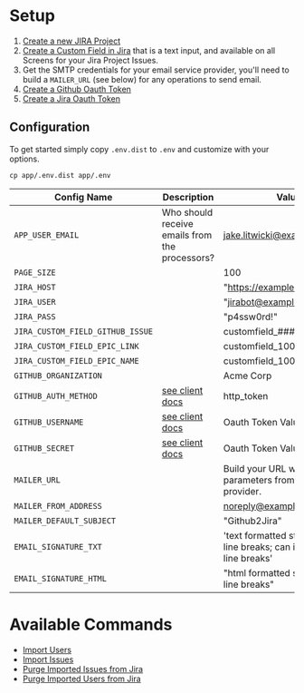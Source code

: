 # Setup

1. [Create a new JIRA Project](https://confluence.atlassian.com/jira064/create-a-project-720412889.html)
2. [Create a Custom Field in Jira](https://confluence.atlassian.com/adminjiraserver/adding-a-custom-field-938847222.html) that is a text input, and available on all Screens for your Jira Project Issues.
3. Get the SMTP credentials for your email service provider, you'll need to build a `MAILER_URL` (see below) for any operations to send email.
4. [Create a Github Oauth Token](https://help.github.com/articles/creating-a-personal-access-token-for-the-command-line/)
5. [Create a Jira Oauth Token](https://confluence.atlassian.com/cloud/api-tokens-938839638.html)

## Configuration

To get started simply copy `.env.dist` to `.env` and customize with your options.

    cp app/.env.dist app/.env

|Config Name|Description|Value|
|-----------|------------|-----------|
|`APP_USER_EMAIL`|Who should receive emails from the processors?|jake.litwicki@example.com|
|`PAGE_SIZE`| |100|
|`JIRA_HOST`| |"https://example.atlassian.net"|
|`JIRA_USER`| |"jirabot@example.com"|
|`JIRA_PASS`| |"p4ssw0rd!"|
|`JIRA_CUSTOM_FIELD_GITHUB_ISSUE`| |customfield_#####|Get the field id from the field you create|
|`JIRA_CUSTOM_FIELD_EPIC_LINK`| |customfield_10013|This is the default|
|`JIRA_CUSTOM_FIELD_EPIC_NAME`| |customfield_10010|This is the default|
|`GITHUB_ORGANIZATION`||Acme Corp|
|`GITHUB_AUTH_METHOD`|[see client docs](https://github.com/KnpLabs/php-github-api/blob/master/doc/security.md)|http_token|
|`GITHUB_USERNAME`|[see client docs](https://github.com/KnpLabs/php-github-api/blob/master/doc/security.md)|Oauth Token Value|
|`GITHUB_SECRET`|[see client docs](https://github.com/KnpLabs/php-github-api/blob/master/doc/security.md)|Oauth Token Value|
|`MAILER_URL`| |Build your URL with the parameters from your service provider.|
|`MAILER_FROM_ADDRESS`| |noreply@example.com|
|`MAILER_DEFAULT_SUBJECT`| |"Github2Jira"|
|`EMAIL_SIGNATURE_TXT`| |'text formatted string with no line breaks; can include `\n` for line breaks'|
|`EMAIL_SIGNATURE_HTML`| |"html formatted string with no line breaks"|

# Available Commands

* [Import Users](import-users.md)
* [Import Issues](import-issues.md)
* [Purge Imported Issues from Jira](purge-issues.md)
* [Purge Imported Users from Jira](purge-users.md)

